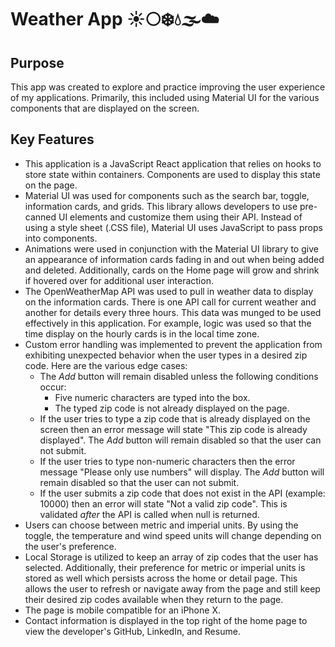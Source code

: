 # Weather App ☀️🌕❄️💧🌫️☁️

## Purpose
This app was created to explore and practice improving the user experience of my applications. Primarily, this included using Material UI for the various components that are displayed on the screen.

## Key Features
* This application is a JavaScript React application that relies on hooks to store state within containers. Components are used to display this state on the page.
* Material UI was used for components such as the search bar, toggle, information cards, and grids. This library allows developers to use pre-canned UI elements and customize them using their API. Instead of using a style sheet (.CSS file), Material UI uses JavaScript to pass props into components.
* Animations were used in conjunction with the Material UI library to give an appearance of information cards fading in and out when being added and deleted. Additionally, cards on the Home page will grow and shrink if hovered over for additional user interaction.
* The OpenWeatherMap API was used to pull in weather data to display on the information cards. There is one API call for current weather and another for details every three hours. This data was munged to be used effectively in this application. For example, logic was used so that the time display on the hourly cards is in the local time zone.
* Custom error handling was implemented to prevent the application from exhibiting unexpected behavior when the user types in a desired zip code. Here are the various edge cases:
  * The _Add_ button will remain disabled unless the following conditions occur:
    * Five numeric characters are typed into the box.
    * The typed zip code is not already displayed on the page.
  * If the user tries to type a zip code that is already displayed on the screen then an error message will state "This zip code is already displayed". The _Add_ button will remain disabled so that the user can not submit.
  * If the user tries to type non-numeric characters then the error message "Please only use numbers" will display. The _Add_ button will remain disabled so that the user can not submit.
  * If the user submits a zip code that does not exist in the API (example: 10000) then an error will state "Not a valid zip code". This is validated _after_ the API is called when null is returned.
* Users can choose between metric and imperial units. By using the toggle, the temperature and wind speed units will change depending on the user's preference.
* Local Storage is utilized to keep an array of zip codes that the user has selected. Additionally, their preference for metric or imperial units is stored as well which persists across the home or detail page. This allows the user to refresh or navigate away from the page and still keep their desired zip codes available when they return to the page.
* The page is mobile compatible for an iPhone X.
* Contact information is displayed in the top right of the home page to view the developer's GitHub, LinkedIn, and Resume.
